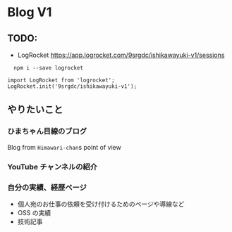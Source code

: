# Blog V1

## TODO:

- LogRocket https://app.logrocket.com/9srgdc/ishikawayuki-v1/sessions

```
  npm i --save logrocket
```

```
import LogRocket from 'logrocket';
LogRocket.init('9srgdc/ishikawayuki-v1');
```

## やりたいこと

### ひまちゃん目線のブログ

Blog from `Himawari-chan`s point of view

### YouTube チャンネルの紹介

### 自分の実績、経歴ページ

- 個人宛のお仕事の依頼を受け付けるためのページや導線など
- OSS の実績
- 技術記事
